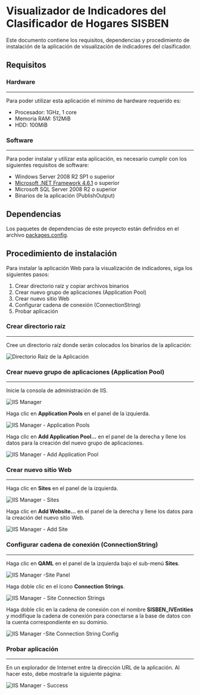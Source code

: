 # Visualizador de Indicadores del Clasificador de Hogares SISBEN

Este documento contiene los requisitos, dependencias y procedimiento de instalación de la aplicación de visualización de indicadores del clasificador.

## Requisitos

### Hardware
---
Para poder utilizar esta aplicación el mínimo de hardware requerido es:

* Procesador: 1GHz, 1 core
* Memoria RAM: 512MiB
* HDD: 100MiB

### Software
---
Para poder instalar y utilizar esta aplicación, es necesario cumplir con los siguientes requisitos de software:

* Windows Server 2008 R2 SP1 o superior
* [Microsoft .NET Framework 4.6.1](https://www.microsoft.com/en-us/download/details.aspx?id=49982 ".NET Framework 4.6.1 Offline Installer") o superior
* Microsoft SQL Server 2008 R2 o superior
* Binarios de la aplicación (PublishOutput)

## Dependencias
Los paquetes de dependencias de este proyecto están definidos en el archivo [packages.config](src/Sisben.WebApps.QAML/packages.config).

## Procedimiento de instalación
Para instalar la aplicación Web para la visualización de indicadores, siga los siguientes pasos:

1. Crear directorio raíz y copiar archivos binarios
3. Crear nuevo grupo de aplicaciones (Application Pool)
4. Crear nuevo sitio Web
5. Configurar cadena de conexión (ConnectionString)
6. Probar aplicación

### Crear directorio raíz
---
Cree un directorio raíz donde serán colocados los binarios de la aplicación:

![Directorio Raíz de la Aplicación](img/Capture-wwwroot_qaml.PNG "wwwroot_qaml")

### Crear nuevo grupo de aplicaciones (Application Pool)
---
Inicie la consola de administración de IIS.

![IIS Manager](img/Capture-IIS_Manager.PNG "IIS Manager")

Haga clic en **Application Pools** en el panel de la izquierda.

![IIS Manager - Application Pools](img/Capture-IIS_Manager-AppPools.PNG "IIS Manager - Application Pools")

Haga clic en **Add Application Pool...** en el panel de la derecha y llene los datos para la creación del nuevo grupo de aplicaciones.

![IIS Manager - Add Application Pool](img/Capture-IIS_Manager-AddAppPool.PNG "IIS Manager - Add Application Pool")

### Crear nuevo sitio Web
---
Haga clic en **Sites** en el panel de la izquierda.

![IIS Manager - Sites](img/Capture-IIS_Manager-Sites.PNG "IIS Manager - Sites")

Haga clic en **Add Website...** en el panel de la derecha y llene los datos para la creación del nuevo sitio Web.

![IIS Manager - Add Site](img/Capture-IIS_Manager-AddSite.PNG "IIS Manager - Add Site")

### Configurar cadena de conexión (ConnectionString)
---
Haga clic en **QAML** en el panel de la izquierda bajo el sub-menú **Sites**.

![IIS Manager -Site Panel](img/Capture-IIS_Manager-QamlSitePanel.PNG "IIS Manager - Site Panel")

Haga doble clic en el ícono **Connection Strings**.

![IIS Manager - Site Connection Strings](img/Capture-IIS_Manager-QamlSiteConnectionStrings.PNG "IIS Manager - Site Connection Strings")

Haga doble clic en la cadena de conexión con el nombre **SISBEN_IVEntities** y modifique la cadena de conexión para conectarse a la base de datos con la cuenta correspondiente en su dominio.

![IIS Manager -Site Connection String Config](img/Capture-IIS_Manager-QamlSiteConnectionStringConfig.PNG "IIS Manager - Site Connection String Config")

### Probar aplicación
---
En un explorador de Internet entre la dirección URL de la aplicación. Al hacer esto, debe mostrarle la siguiente página:

![IIS Manager - Success](img/Capture-Success.PNG "IIS Manager - Success")
